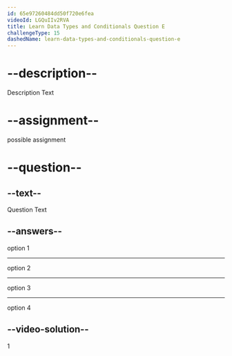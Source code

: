 ```yaml
---
id: 65e97260484dd50f720e6fea
videoId: LGQuIIv2RVA
title: Learn Data Types and Conditionals Question E
challengeType: 15
dashedName: learn-data-types-and-conditionals-question-e
---
```

# --description--

Description Text

# --assignment--

possible assignment

# --question--

## --text--

Question Text

## --answers--

option 1

---

option 2

---

option 3

---

option 4

## --video-solution--

1
